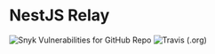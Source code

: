 # NestJS Relay

![Snyk Vulnerabilities for GitHub Repo](https://img.shields.io/snyk/vulnerabilities/github/rogerballard/nestjs-relay?style=for-the-badge)
![Travis (.org)](https://img.shields.io/travis/rogerballard/nestjs-relay?style=for-the-badge)
